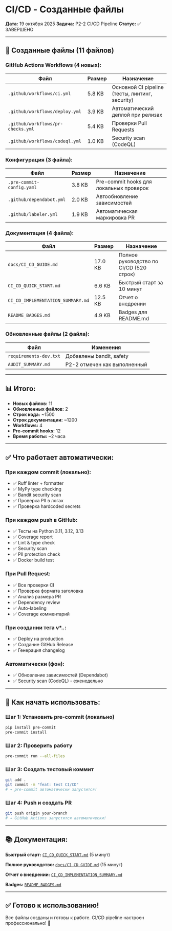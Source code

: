 # CI/CD - Созданные файлы

**Дата:** 19 октября 2025
**Задача:** P2-2 CI/CD Pipeline
**Статус:** ✅ ЗАВЕРШЕНО

---

## 📁 Созданные файлы (11 файлов)

### GitHub Actions Workflows (4 новых):

| Файл | Размер | Назначение |
|------|--------|------------|
| `.github/workflows/ci.yml` | 5.8 KB | Основной CI pipeline (тесты, линтинг, security) |
| `.github/workflows/deploy.yml` | 3.9 KB | Автоматический деплой при релизах |
| `.github/workflows/pr-checks.yml` | 5.4 KB | Проверки Pull Requests |
| `.github/workflows/codeql.yml` | 1.0 KB | Security scan (CodeQL) |

### Конфигурация (3 файла):

| Файл | Размер | Назначение |
|------|--------|------------|
| `.pre-commit-config.yaml` | 3.8 KB | Pre-commit hooks для локальных проверок |
| `.github/dependabot.yml` | 2.0 KB | Автообновление зависимостей |
| `.github/labeler.yml` | 1.9 KB | Автоматическая маркировка PR |

### Документация (4 файла):

| Файл | Размер | Назначение |
|------|--------|------------|
| `docs/CI_CD_GUIDE.md` | 17.0 KB | Полное руководство по CI/CD (520 строк) |
| `CI_CD_QUICK_START.md` | 6.6 KB | Быстрый старт за 10 минут |
| `CI_CD_IMPLEMENTATION_SUMMARY.md` | 12.5 KB | Отчет о внедрении |
| `README_BADGES.md` | 4.9 KB | Badges для README.md |

### Обновленные файлы (2 файла):

| Файл | Изменения |
|------|-----------|
| `requirements-dev.txt` | Добавлены bandit, safety |
| `AUDIT_SUMMARY.md` | P2-2 отмечен как выполненный |

---

## 📊 Итого:

- **Новых файлов:** 11
- **Обновленных файлов:** 2
- **Строк кода:** ~1500
- **Строк документации:** ~1200
- **Workflows:** 4
- **Pre-commit hooks:** 12
- **Время работы:** ~2 часа

---

## ✅ Что работает автоматически:

### При каждом commit (локально):
- ✅ Ruff linter + formatter
- ✅ MyPy type checking
- ✅ Bandit security scan
- ✅ Проверка PII в логах
- ✅ Проверка hardcoded secrets

### При каждом push в GitHub:
- ✅ Тесты на Python 3.11, 3.12, 3.13
- ✅ Coverage report
- ✅ Lint & type check
- ✅ Security scan
- ✅ PII protection check
- ✅ Docker build test

### При Pull Request:
- ✅ Все проверки CI
- ✅ Проверка формата заголовка
- ✅ Анализ размера PR
- ✅ Dependency review
- ✅ Auto-labeling
- ✅ Coverage комментарий

### При создании тега v*.*.*:
- ✅ Deploy на production
- ✅ Создание GitHub Release
- ✅ Генерация changelog

### Автоматически (фон):
- ✅ Обновление зависимостей (Dependabot)
- ✅ Security scan (CodeQL) - еженедельно

---

## 🚀 Как начать использовать:

### Шаг 1: Установить pre-commit (локально)
```bash
pip install pre-commit
pre-commit install
```

### Шаг 2: Проверить работу
```bash
pre-commit run --all-files
```

### Шаг 3: Создать тестовый коммит
```bash
git add .
git commit -m "feat: test CI/CD"
# → pre-commit автоматически запустится!
```

### Шаг 4: Push и создать PR
```bash
git push origin your-branch
# → GitHub Actions запустятся автоматически!
```

---

## 📚 Документация:

**Быстрый старт:** [`CI_CD_QUICK_START.md`](CI_CD_QUICK_START.md) (5 минут)

**Полное руководство:** [`docs/CI_CD_GUIDE.md`](docs/CI_CD_GUIDE.md) (15 минут)

**Отчет о внедрении:** [`CI_CD_IMPLEMENTATION_SUMMARY.md`](CI_CD_IMPLEMENTATION_SUMMARY.md)

**Badges:** [`README_BADGES.md`](README_BADGES.md)

---

## ✅ Готово к использованию!

Все файлы созданы и готовы к работе. CI/CD pipeline настроен профессионально! 🚀
